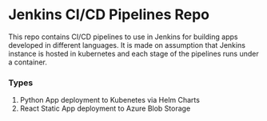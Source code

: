 # Jenkins CI/CD Pipelines Repo
 This repo contains CI/CD pipelines to use in Jenkins for building apps developed in different languages. It is made on assumption that Jenkins instance is hosted in kubernetes and each stage of the pipelines runs under a container.
 
 ### Types
   1. Python App deployment to Kubenetes via Helm Charts
   2. React Static App deployment to Azure Blob Storage
   
